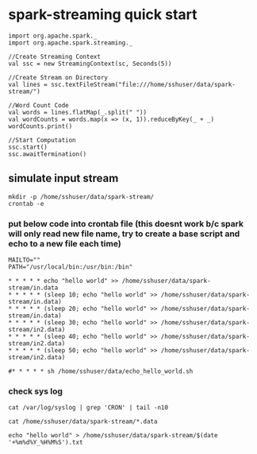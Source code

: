 # spark-streaming quick start
```
import org.apache.spark._
import org.apache.spark.streaming._

//Create Streaming Context
val ssc = new StreamingContext(sc, Seconds(5))

//Create Stream on Directory
val lines = ssc.textFileStream("file:///home/sshuser/data/spark-stream/")

//Word Count Code
val words = lines.flatMap(_.split(" "))
val wordCounts = words.map(x => (x, 1)).reduceByKey(_ + _)
wordCounts.print()

//Start Computation
ssc.start()
ssc.awaitTermination()
```

## simulate input stream 
```
mkdir -p /home/sshuser/data/spark-stream/
crontab -e 
```
### put below code into crontab file (this doesnt work b/c spark will only read new file name, try to create a base script and echo to a new file each time)
```
MAILTO=""
PATH="/usr/local/bin:/usr/bin:/bin"

* * * * * echo "hello world" >> /home/sshuser/data/spark-stream/in.data
* * * * * (sleep 10; echo "hello world" >> /home/sshuser/data/spark-stream/in.data)
* * * * * (sleep 20; echo "hello world" >> /home/sshuser/data/spark-stream/in.data)
* * * * * (sleep 30; echo "hello world" >> /home/sshuser/data/spark-stream/in2.data)
* * * * * (sleep 40; echo "hello world" >> /home/sshuser/data/spark-stream/in2.data)
* * * * * (sleep 50; echo "hello world" >> /home/sshuser/data/spark-stream/in2.data)

#* * * * * sh /home/sshuser/data/echo_hello_world.sh
```
### check sys log
```
cat /var/log/syslog | grep 'CRON' | tail -n10

cat /home/sshuser/data/spark-stream/*.data

echo "hello world" > /home/sshuser/data/spark-stream/$(date '+%m%d%Y_%H%M%S').txt
```
